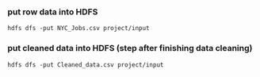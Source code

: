 ### put row data into HDFS
`hdfs dfs -put NYC_Jobs.csv project/input`

### put cleaned data into HDFS (step after finishing data cleaning)
`hdfs dfs -put Cleaned_data.csv project/input`